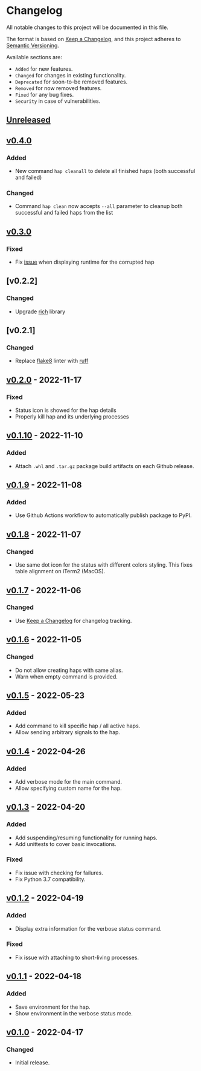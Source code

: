 # Changelog

All notable changes to this project will be documented in this file.

The format is based on [Keep a Changelog](https://keepachangelog.com/en/1.0.0/),
and this project adheres to [Semantic Versioning](https://semver.org/spec/v2.0.0.html).

Available sections are:

-   `Added` for new features.
-   `Changed` for changes in existing functionality.
-   `Deprecated` for soon-to-be removed features.
-   `Removed` for now removed features.
-   `Fixed` for any bug fixes.
-   `Security` in case of vulnerabilities.


## [Unreleased]


## [v0.4.0]

### Added

-   New command `hap cleanall` to delete all finished haps (both successful and failed)


### Changed

-   Command `hap clean` now accepts `--all` parameter to cleanup both successful and failed haps from the list


## [v0.3.0]

### Fixed

-   Fix [issue](https://github.com/bmwant/hapless/issues/30) when displaying runtime for the corrupted hap


## [v0.2.2]

### Changed

-   Upgrade [rich](https://rich.readthedocs.io/en/latest/) library

## [v0.2.1]

### Changed

-   Replace [flake8](https://flake8.pycqa.org/en/latest/) linter with [ruff](https://beta.ruff.rs/docs/)

## [v0.2.0] - 2022-11-17

### Fixed

-   Status icon is showed for the hap details
-   Properly kill hap and its underlying processes

## [v0.1.10] - 2022-11-10

### Added

-   Attach `.whl` and `.tar.gz` package build artifacts on each Github release.

## [v0.1.9] - 2022-11-08

### Added

-   Use Github Actions workflow to automatically publish package to PyPI.

## [v0.1.8] - 2022-11-07

### Changed

-   Use same dot icon for the status with different colors styling. This fixes table alignment on iTerm2 (MacOS).

## [v0.1.7] - 2022-11-06

### Changed

-   Use [Keep a Changelog](https://keepachangelog.com/en/1.0.0/) for changelog tracking.

## [v0.1.6] - 2022-11-05

### Changed

-   Do not allow creating haps with same alias.
-   Warn when empty command is provided.

## [v0.1.5] - 2022-05-23

### Added

-   Add command to kill specific hap / all active haps.
-   Allow sending arbitrary signals to the hap.

## [v0.1.4] - 2022-04-26

### Added

-   Add verbose mode for the main command.
-   Allow specifying custom name for the hap.

## [v0.1.3] - 2022-04-20

### Added

-   Add suspending/resuming functionality for running haps.
-   Add unittests to cover basic invocations.

### Fixed

-   Fix issue with checking for failures.
-   Fix Python 3.7 compatibility.

## [v0.1.2] - 2022-04-19

### Added

-   Display extra information for the verbose status command.

### Fixed

-   Fix issue with attaching to short-living processes.

## [v0.1.1] - 2022-04-18

### Added

-   Save environment for the hap.
-   Show environment in the verbose status mode.

## [v0.1.0] - 2022-04-17

### Changed

-   Initial release.

[Unreleased]: https://github.com/bmwant/hapless/compare/v0.4.0...HEAD

[v0.4.0]: https://github.com/bmwant/hapless/compare/v0.3.0...v0.4.0

[v0.3.0]: https://github.com/bmwant/hapless/compare/v0.2.0...v0.3.0

[v0.2.0]: https://github.com/bmwant/hapless/compare/v0.1.10...v0.2.0

[v0.1.10]: https://github.com/bmwant/hapless/compare/v0.1.9...v0.1.10

[v0.1.9]: https://github.com/bmwant/hapless/compare/v0.1.8...v0.1.9

[v0.1.8]: https://github.com/bmwant/hapless/compare/v0.1.7...v0.1.8

[v0.1.7]: https://github.com/bmwant/hapless/compare/v0.1.6...v0.1.7

[v0.1.6]: https://github.com/bmwant/hapless/compare/v0.1.5...v0.1.6

[v0.1.5]: https://github.com/bmwant/hapless/compare/v0.1.4...v0.1.5

[v0.1.4]: https://github.com/bmwant/hapless/compare/v0.1.3...v0.1.4

[v0.1.3]: https://github.com/bmwant/hapless/compare/v0.1.2...v0.1.3

[v0.1.2]: https://github.com/bmwant/hapless/compare/v0.1.1...v0.1.2

[v0.1.1]: https://github.com/bmwant/hapless/compare/v0.1.0...v0.1.1

[v0.1.0]: https://github.com/bmwant/hapless/compare/6a73ff26ed15485a5c28a6d6ffb1032b187f06e7...v0.1.0
